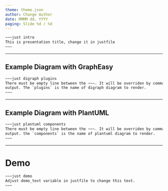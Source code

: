 ```yaml
---
theme: theme.json
author: Change Author
date: MMMM dd, YYYY
paging: Slide %d / %d
---
```


```bash
~~~just intro
This is presentation title, change it in justfile
~~~
```

---

## Example Diagram with GraphEasy

```bash
~~~just digraph plugins
There must be empty line between the ~~~. It will be overriden by command
output. The `plugins` is the name of digraph diagram to render.
~~~
```

---

## Example Diagram with PlantUML

```bash
~~~just plantuml components
There must be empty line between the ~~~. It will be overriden by command
output. the `components` is the name of plantuml diagram to render.
~~~
```

---

# Demo

```bash
~~~just demo
Adjust demo_text variable in justfile to change this text.
~~~
```
